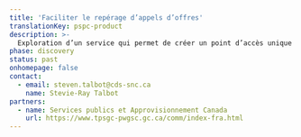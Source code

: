 ```yaml
---
title: 'Faciliter le repérage d’appels d’offres'
translationKey: pspc-product
description: >-
  Exploration d’un service qui permet de créer un point d’accès unique et moderne pour tous les appels d’offres lancés par les gouvernements et par les institutions universitaires, sociales et de santé qui sont financées par les fonds publics.
phase: discovery
status: past
onhomepage: false
contact:
  - email: steven.talbot@cds-snc.ca
    name: Stevie-Ray Talbot
partners:
  - name: Services publics et Approvisionnement Canada
    url: https://www.tpsgc-pwgsc.gc.ca/comm/index-fra.html
---
```

